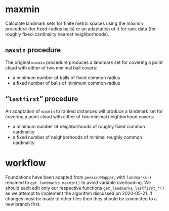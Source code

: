 
<!-- README.md is generated from README.Rmd. Please edit that file -->

# maxmin

Calculate landmark sets for finite metric spaces using the maxmin
procedure (for fixed-radius balls) or an adaptation of it for rank data
(for roughly fixed-cardinality nearest neighborhoods).

## `maxmin` procedure

The original `maxmin` procedure produces a landmark set for covering a
point cloud with either of two minimal ball covers:

  - a minimum number of balls of fixed common radius
  - a fixed number of balls of minimum common radius

## “`lastfirst`” procedure

An adaptation of `maxmin` to ranked distances will produce a landmark
set for covering a point cloud with either of two minimal neighborhood
covers:

  - a minimum number of neighborhoods of roughly fixed common
    cardinality
  - a fixed number of neighborhoods of minimal roughly common
    cardinality

# workflow

Foundations have been adapted from `peekxc/Mapper`, with `landmarks()`
renamed to `get_landmarks_maxmin()` to avoid variable overloading. We
should each edit only our respective functions
`get_landmarks_lastfirst_*()` as we attempt to implement the algorithm
discussed on 2020-05-21. If changes must be made to other files then
they should be committed to a new branch first.
